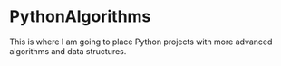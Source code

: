 # PythonAlgorithms

This is where I am going to place Python projects with more advanced algorithms and data structures.
